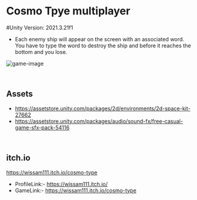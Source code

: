 # Cosmo Tpye multiplayer


#Unity Version: 2021.3.21f1

- Each enemy ship will appear on the screen with an associated word. You have to type the word to destroy the ship and before it reaches the bottom and you lose.

![game-image](https://github.com/Wissam111/cosmo-type/assets/10331972/48bc3550-1a17-4c75-bc70-17c0fb510b3a)




</br>

## Assets

- https://assetstore.unity.com/packages/2d/environments/2d-space-kit-27662
- https://assetstore.unity.com/packages/audio/sound-fx/free-casual-game-sfx-pack-54116

</br>

## itch.io
https://wissam111.itch.io/cosmo-type
- ProfileLink:- https://wissam111.itch.io/
- GameLink:- https://wissam111.itch.io/cosmo-type

</br>


